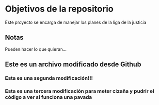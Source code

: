 # Objetivos de la repositorio

Este proyecto se encarga de manejar los planes de la liga de la justicia


## Notas
Pueden hacer lo que quieran...

## Este es un archivo modificado desde Github

### Esta es una segunda modificación!!!

### Esta es una tercera modificación para meter cizaña y pudrir el código a ver si funciona una pavada
